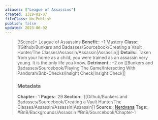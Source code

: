 ```yaml
---
aliases: ["League of Assassins"]
created: 1319-02-07
fileClass: No-Publish
publish: false
updated: 2023-06-02
---
```


> [!Scene]+  League of Assassins
> **Benefit**:: +1 Mastery
> **Class**:: [[Github/Bunkers and Badasses/Sourcebook/Creating a Vault Hunter/The Classes/Assassin/Assassin|Assassin]]
> **Details**:: Taken from your home as a child, you were trained as an assassin very young. It is the only life you know.
> **Detriment**:: –2 on [[Bunkers and Badasses/Sourcebook/Playing The Game/Interacting With Pandorah/Bnb-Checks/Insight Check|Insight Check]]
> ### Metadata
> **Chapter**:: 1
> **Pages**:: 29
> **Section**:: [[Github/Bunkers and Badasses/Sourcebook/Creating a Vault Hunter/The Classes/Assassin/Assassin|Assassin]]
> **Source**:: [Nerdvana](https://nerdvanagames.com)
> **Tags**:: #BnB/Backgrounds/Assassin #BnB/Sourcebook/Chapter-1 

